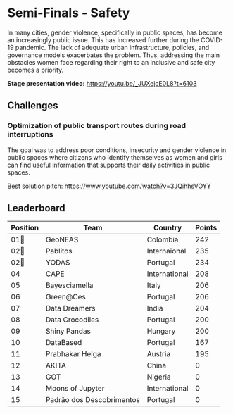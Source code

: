 # Semi-Finals - Safety
In many cities, gender violence, specifically in public spaces, has become an increasingly public issue. This has increased further during the COVID-19 pandemic. The lack of adequate urban infrastructure, policies, and governance models exacerbates the problem. Thus, addressing the main obstacles women face regarding their right to an inclusive and safe city becomes a priority.

**Stage presentation video:**
https://youtu.be/_JUXejcE0L8?t=6103

## Challenges

### Optimization of public transport routes during road interruptions
The goal was to address poor conditions, insecurity and gender violence in public spaces where citizens who identify themselves as women and girls can find useful information that supports their daily activities in public spaces.

Best solution pitch: https://www.youtube.com/watch?v=3JQihhsVOYY

## Leaderboard
|Position|Team                          |Country       |Points|
|--------|------------------------------|--------------|------|
|01🥇    |GeoNEAS                       |Colombia      |242   |
|02🥈    |Pablitos                      |Internaional  |235   |
|02🥉    |YODAS                         |Portugal      |234   |
|04      |CAPE                          |International |208   |
|05      |Bayesciamella                 |Italy         |206   |
|06      |Green@Ces                     |Portugal      |206   |
|07      |Data Dreamers                 |India         |204   |
|08      |Data Crocodiles               |Portugal      |200   |
|09      |Shiny Pandas                  |Hungary       |200   |
|10      |DataBased                     |Portugal      |167   |
|11      |Prabhakar Helga               |Austria       |195   |
|12      |AKITA                         |China         |0     |
|13      |GOT                           |Nigeria       |0     |
|14      |Moons of Jupyter              |International |0     |
|15      |Padrão dos Descobrimentos     |Portugal      |0     |
